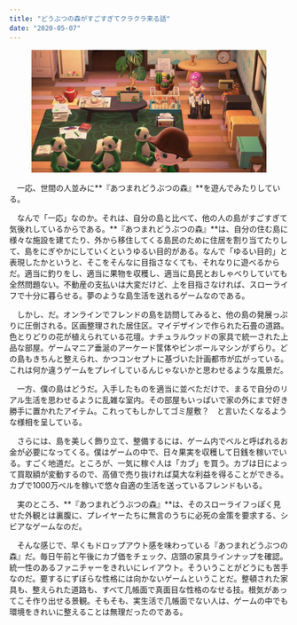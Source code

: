 ```yaml
---
title: "どうぶつの森がすごすぎてクラクラ来る話"
date: "2020-05-07"
---
```


<figure>

![](assets/n453dcbb7289c_b0551258916da6d662726b8eb8c047d2.jpg)

</figure>

　一応、世間の人並みに**『あつまれどうぶつの森』**を遊んでみたりしている。

　なんで「一応」なのか。それは、自分の島と比べて、他の人の島がすごすぎて気後れしているからである。**『あつまれどうぶつの森』**は、自分の住む島に様々な施設を建てたり、外から移住してくる島民のために住居を割り当てたりして、島をにぎやかにしていくというゆるい目的がある。なんで「ゆるい目的」と表現したかというと、そこをそんなに目指さなくても、それなりに遊べるからだ。適当に釣りをし、適当に果物を収穫し、適当に島民とおしゃべりしていても全然問題ない。不動産の支払いは大変だけど、上を目指さなければ、スローライフで十分に暮らせる。夢のような島生活を送れるゲームなのである。

　しかし、だ。オンラインでフレンドの島を訪問してみると、他の島の発展っぷりに圧倒される。区画整理された居住区。マイデザインで作られた石畳の道路。色とりどりの花が植えられている花壇。ナチュラルウッドの家具で統一された上品な部屋。ゲームマニア垂涎のアーケード筐体やピンボールマシンがずらり。どの島もきちんと整えられ、かつコンセプトに基づいた計画都市が広がっている。これは何か違うゲームをプレイしているんじゃないかと思わせるような風景だ。

　一方、僕の島はどうだ。入手したものを適当に並べただけで、まるで自分のリアル生活を思わせるように乱雑な室内。その部屋もいっぱいで家の外にまで好き勝手に置かれたアイテム。これってもしかしてゴミ屋敷？　と言いたくなるような様相を呈している。

　さらには、島を美しく飾り立て、整備するには、ゲーム内でベルと呼ばれるお金が必要になってくる。僕はゲームの中で、日々果実を収穫して日銭を稼いでいる。すごく地道だ。ところが、一気に稼ぐ人は「カブ」を買う。カブは日によって買取額が変動するので、高値で売り抜ければ莫大な利益を得ることができる。カブで1000万ベルを稼いで悠々自適の生活を送っているフレンドもいる。

　実のところ、**『あつまれどうぶつの森』**は、そのスローライフっぽく見せた外観とは裏腹に、プレイヤーたちに無言のうちに必死の金策を要求する、シビアなゲームなのだ。

　そんな感じで、早くもドロップアウト感を味わっている『あつまれどうぶつの森』だ。毎日午前と午後にカブ価をチェック、店頭の家具ラインナップを確認。統一性のあるファニチャーをきれいにレイアウト。そういうことがどうにも苦手なのだ。要するにずぼらな性格には向かないゲームということだ。整頓された家具も、整えられた道路も、すべて几帳面で真面目な性格のなせる技。根気があってこそ作り出せる景観。そもそも、実生活で几帳面でない人は、ゲームの中でも環境をきれいに整えることは無理だったのである。
